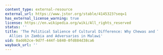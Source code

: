 ```yaml
---
content_type: external-resource
external_url: https://www.jstor.org/stable/4145323?seq=1
has_external_license_warning: true
license: https://en.wikipedia.org/wiki/All_rights_reserved
status: ''
title: 'The Political Salience of Cultural Difference: Why Chewas and Tumbukas Are
  Allies in Zambia and Adversaries in Malawi'
uid: 0add62ce-9d7f-444f-b840-0fd884d38ca6
wayback_url: ''
---
```

